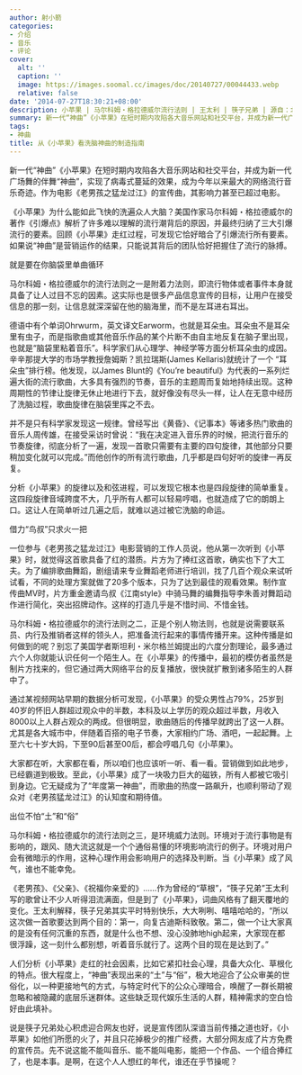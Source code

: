 ```yaml
---
author: 射小箭
categories:
- 介绍
- 音乐
- 评论
cover:
  alt: ''
  caption: ''
  image: https://images.soomal.cc/images/doc/20140727/00044433.webp
  relative: false
date: '2014-07-27T18:30:21+08:00'
description: 小苹果 | 马尔科姆・格拉德威尔流行法则 | 王太利 | 筷子兄弟 | 源自：北京青年报 | 版权：转载 |  平均/总评分：10.00/50
summary: 新一代“神曲”《小苹果》在短时期内攻陷各大音乐网站和社交平台，并成为新一代广场舞的伴舞“神曲”，实现了病毒式蔓延的效果，成为今年以来最大的网络流行音乐奇迹。作为电影《老男孩之猛龙过江》的宣传曲，其影响力甚至已超过电影。
tags:
- 神曲
title: 从《小苹果》看洗脑神曲的制造指南
---
```


新一代“神曲”《小苹果》在短时期内攻陷各大音乐网站和社交平台，并成为新一代广场舞的伴舞“神曲”，实现了病毒式蔓延的效果，成为今年以来最大的网络流行音乐奇迹。作为电影《老男孩之猛龙过江》的宣传曲，其影响力甚至已超过电影。

《小苹果》为什么能如此飞快的洗遍众人大脑？美国作家马尔科姆・格拉德威尔的著作《引爆点》解析了许多难以理解的流行潮背后的原因，并最终归纳了三大引爆流行的要素。回顾《小苹果》走红过程，可发现它恰好暗合了引爆流行所有要素。如果说“神曲”是营销运作的结果，只能说其背后的团队恰好把握住了流行的脉搏。

就是要在你脑袋里单曲循环

马尔科姆・格拉德威尔的流行法则之一是附着力法则，即流行物体或者事件本身就具备了让人过目不忘的因素。这实际也是很多产品信息宣传的目标，让用户在接受信息的那一刻，让信息就深深留在他的脑海里，而不是左耳进右耳出。

德语中有个单词Ohrwurm，英文译文Earworm，也就是耳朵虫。耳朵虫不是耳朵里有虫子，而是指歌曲或其他音乐作品的某个片断不由自主地反复在脑子里出现，也就是“脑袋里粘着音乐”。科学家们从心理学、神经学等方面分析耳朵虫的成因。辛辛那提大学的市场学教授詹姆斯？凯拉瑞斯(James Kellaris)就统计了一个 “耳朵虫”排行榜。他发现，以James Blunt的《You’re beautiful》为代表的一系列烂遍大街的流行歌曲，大多具有强烈的节奏，音乐的主题周而复始地持续出现。这种周期性的节律让旋律无休止地进行下去，就好像没有尽头一样，让人在无意中经历了洗脑过程，歌曲旋律在脑袋里挥之不去。

并不是只有科学家发现这一规律。曾经写出《黄昏》、《记事本》等诸多热门歌曲的音乐人周传雄，在接受采访时曾说：“我在决定进入音乐界的时候，把流行音乐的节奏旋律，彻底分析了一遍，发现一首歌只需要有主要的四句旋律，其他部分只要稍加变化就可以完成。”而他创作的所有流行歌曲，几乎都是四句好听的旋律一再反复。

分析《小苹果》的旋律以及和弦进程，可以发现它根本也是四段旋律的简单重复。这四段旋律音域跨度不大，几乎所有人都可以轻易哼唱，也就造成了它的朗朗上口。这让人在简单听过几遍之后，就难以逃过被它洗脑的命运。

借力“鸟叔”只求火一把

一位参与《老男孩之猛龙过江》电影营销的工作人员说，他从第一次听到《小苹果》时，就觉得这首歌具备了红的潜质。片方为了捧红这首歌，确实也下了大工夫。为了编排歌曲舞蹈，剧组请来专业舞蹈老师进行培训，找了几百个观众来试听试看，不同的处理方案就做了20多个版本，只为了达到最佳的观看效果。制作宣传曲MV时，片方重金邀请鸟叔《江南style》中骑马舞的编舞指导李朱善对舞蹈动作进行简化，突出招牌动作。这样的打造几乎是不惜时间、不惜金钱。

马尔科姆・格拉德威尔的流行法则之二，正是个别人物法则，也就是说需要联系员、内行及推销者这样的领头人，把准备流行起来的事情传播开来。这种传播是如何做到的呢？别忘了美国学者斯坦利・米尔格兰姆提出的六度分割理论，最多通过六个人你就能认识任何一个陌生人。在《小苹果》的传播中，最初的模仿者虽然是制片方找来的，但它通过两大网络平台的反复播放，很快就扩散到诸多陌生的人群中了。

通过某视频网站早期的数据分析可发现，《小苹果》的受众男性占79%，25岁到40岁的怀旧人群超过观众中的半数，本科及以上学历的观众超过半数，月收入8000以上人群占观众的两成。但很明显，歌曲随后的传播早就跨出了这一人群。尤其是各大城市中，伴随着百搭的电子节奏，大家相约广场、酒吧，一起起舞。上至六七十岁大妈，下至90后甚至00后，都会哼唱几句《小苹果》。

大家都在听，大家都在看，所以咱们也应该听一听、看一看。营销做到如此地步，已经霸道到极致。至此，《小苹果》成了一块吸力巨大的磁铁，所有人都被它吸引到身边。它无疑成为了“年度第一神曲”，而歌曲的热度一路飙升，也顺利带动了观众对《老男孩猛龙过江》的认知度和期待值。

出位不怕“土”和“俗”

马尔科姆・格拉德威尔的流行法则之三，是环境威力法则。环境对于流行事物是有影响的，跟风、随大流这就是一个个通俗易懂的环境影响流行的例子。环境对用户会有微暗示的作用，这种心理作用会影响用户的选择及判断。当《小苹果》成了风气，谁也不能幸免。

《老男孩》、《父亲》、《祝福你亲爱的》……作为曾经的“草根”，“筷子兄弟”王太利写的歌曾让不少人听得泪流满面，但是到了《小苹果》，词曲风格有了翻天覆地的变化。王太利解释，筷子兄弟其实平时特别快乐，大大咧咧、嘻嘻哈哈的，“所以这次做一首歌要达到两个目的：第一，向复古迪斯科致敬。第二，做一个让大家真的是没有任何沉重的东西，就是什么也不想、没心没肺地high起来，大家现在都很浮躁，这一刻什么都别想，听着音乐就行了。这两个目的现在是达到了。”

人们分析《小苹果》走红的社会因素，比如它紧扣社会心理，具备大众化、草根化的特点。很大程度上，“神曲”表现出来的“土”与“俗”，极大地迎合了公众审美的世俗化，以一种更接地气的方式，与特定时代下的公众心理暗合，唤醒了一群长期被忽略和被隐藏的底层乐迷群体。这些缺乏现代娱乐生活的人群，精神需求的空白恰好由此填补。

说是筷子兄弟处心积虑迎合网友也好，说是宣传团队深谙当前传播之道也好，《小苹果》如他们所愿的火了，并且只花掉极少的推广经费，大部分网友成了片方免费的宣传员。先不说这能不能叫音乐、能不能叫电影，能把一个作品、一个组合捧红了，也是本事。是啊，在这个人人想红的年代，谁还在乎节操呢？